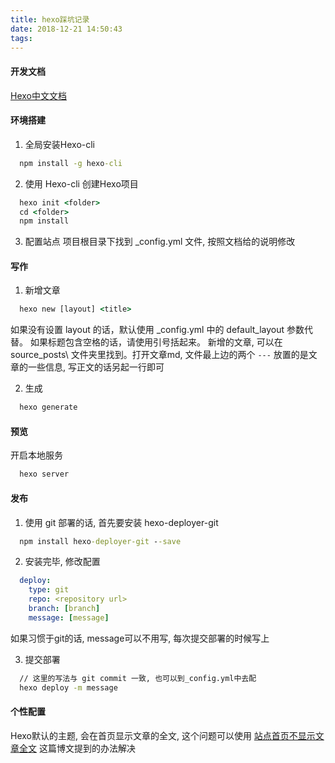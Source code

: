 ```yaml
---
title: hexo踩坑记录
date: 2018-12-21 14:50:43
tags:
---
```

#### 开发文档
[Hexo中文文档](https://hexo.io/zh-cn/docs/)

<!-- more -->
#### 环境搭建
1. 全局安装Hexo-cli
```cmd
  npm install -g hexo-cli
```

2. 使用 Hexo-cli 创建Hexo项目
```cmd
  hexo init <folder>
  cd <folder>
  npm install
```

3. 配置站点
项目根目录下找到 _config.yml 文件, 按照文档给的说明修改

#### 写作

1. 新增文章
```cmd
  hexo new [layout] <title>
```
如果没有设置 layout 的话，默认使用 _config.yml 中的 default_layout 参数代替。
如果标题包含空格的话，请使用引号括起来。
新增的文章, 可以在 source\_posts\ 文件夹里找到。打开文章md, 文件最上边的两个 `---` 放置的是文章的一些信息, 写正文的话另起一行即可

2. 生成
```cmd
  hexo generate
```

#### 预览
开启本地服务
```cmd
  hexo server
```

#### 发布
1. 使用 git 部署的话, 首先要安装 hexo-deployer-git
```cmd
  npm install hexo-deployer-git --save
```
2. 安装完毕, 修改配置
```_config.yml
  deploy:
    type: git
    repo: <repository url>
    branch: [branch]
    message: [message]
```
如果习惯于git的话, message可以不用写, 每次提交部署的时候写上

3. 提交部署
```cmd
  // 这里的写法与 git commit 一致, 也可以到_config.yml中去配
  hexo deploy -m message
```

#### 个性配置
Hexo默认的主题, 会在首页显示文章的全文, 这个问题可以使用 [站点首页不显示文章全文](https://blog.csdn.net/lewky_liu/article/details/81277337) 这篇博文提到的办法解决
